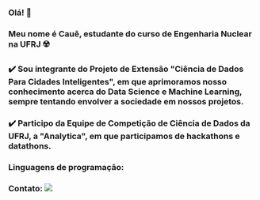 ### Olá! :zany_face:

### Meu nome é Cauê, estudante do curso de Engenharia Nuclear na UFRJ :radioactive:

### :heavy_check_mark: Sou integrante do Projeto de Extensão "Ciência de Dados Para Cidades Inteligentes", em que aprimoramos nosso conhecimento acerca do Data Science e Machine Learning, sempre tentando envolver a sociedade em nossos projetos.
### :heavy_check_mark: Participo da Equipe de Competição de Ciência de Dados da UFRJ, a "Analytica", em que participamos de hackathons e datathons.
### Linguagens de programação: 
### Contato: <a href="#" alt="Linkedin"> <img src="https://img.shields.io/badge/-Linkedin-0e76a8?style=flat-square&logo=Linkedin&logoColor=white&link=https://www.linkedin.com/in/cau%C3%AA-caviglioni-daniel-silva-53b26820b/" /></a>
<!--
**CaueCaviglioni/CaueCaviglioni** is a ✨ _special_ ✨ repository because its `README.md` (this file) appears on your GitHub profile.

Here are some ideas to get you started:

- 🔭 I’m currently working on ...
- 🌱 I’m currently learning ...
- 👯 I’m looking to collaborate on ...
- 🤔 I’m looking for help with ...
- 💬 Ask me about ...
- 📫 How to reach me: ...
- 😄 Pronouns: ...
- ⚡ Fun fact: ...
-->
